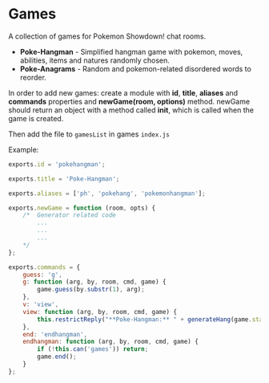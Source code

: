 Games
====================

A collection of games for Pokemon Showdown! chat rooms. 

 - **Poke-Hangman** - Simplified hangman game with pokemon, moves, abilities, items and natures randomly chosen.
 - **Poke-Anagrams** - Random and pokemon-related disordered words to reorder.

In order to add new games: create a module with **id**, **title**, **aliases** and **commands** properties and **newGame(room, options)** method. newGame should return an object with a method called **init**, which is called when the game is created.

Then add the file to `gamesList` in games `index.js`

Example:
```js
exports.id = 'pokehangman';

exports.title = 'Poke-Hangman';

exports.aliases = ['ph', 'pokehang', 'pokemonhangman'];

exports.newGame = function (room, opts) {
	/*	Generator related code
		...
		...
		...
	*/
};

exports.commands = {
	guess: 'g',
	g: function (arg, by, room, cmd, game) {
		game.guess(by.substr(1), arg);
	},
	v: 'view',
	view: function (arg, by, room, cmd, game) {
		this.restrictReply("**Poke-Hangman:** " + generateHang(game.status) + " | **" + game.clue + "** | " + game.said.sort().join(' '), 'games');
	},
	end: 'endhangman',
	endhangman: function (arg, by, room, cmd, game) {
		if (!this.can('games')) return;
		game.end();
	}
};

```
